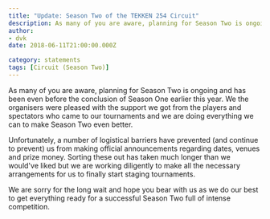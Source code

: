 ```yaml
---
title: "Update: Season Two of the TEKKEN 254 Circuit"
description: As many of you are aware, planning for Season Two is ongoing and has been even before the conclusion of Season One earlier this year.
author:
- dvk
date: 2018-06-11T21:00:00.000Z

category: statements
tags: [Circuit (Season Two)]
---
```

As many of you are aware, planning for Season Two is ongoing and has been even before the conclusion of Season One earlier this year. We the organisers were pleased with the support we got from the players and spectators who came to our tournaments and we are doing everything we can to make Season Two even better. 

Unfortunately, a number of logistical barriers have prevented (and continue to prevent) us from making official announcements regarding dates, venues and prize money. Sorting these out has taken much longer than we would've liked but we are working diligently to make all the necessary arrangements for us to finally start staging tournaments.

We are sorry for the long wait and hope you bear with us as we do our best to get everything ready for a successful Season Two full of intense competition.